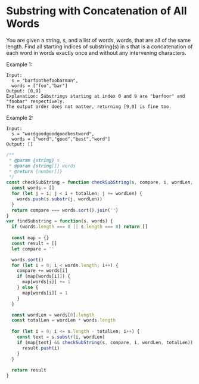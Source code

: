 # Substring with Concatenation of All Words

You are given a string, s, and a list of words, words, that are all of the same length. Find all starting indices of substring(s) in s that is a concatenation of each word in words exactly once and without any intervening characters.

Example 1:

    Input:
      s = "barfoothefoobarman",
      words = ["foo","bar"]
    Output: [0,9]
    Explanation: Substrings starting at index 0 and 9 are "barfoor" and "foobar" respectively.
    The output order does not matter, returning [9,0] is fine too.

Example 2:

    Input:
      s = "wordgoodgoodgoodbestword",
      words = ["word","good","best","word"]
    Output: []

```JavaScript
/**
 * @param {string} s
 * @param {string[]} words
 * @return {number[]}
 */
const checkSubString = function checkSubString(s, compare, i, wordLen, totalLen) {
  const words = []
  for (let j = i; j < i + totalLen; j += wordLen) {
    words.push(s.substr(j, wordLen))
  }
  return compare === words.sort().join('')
}
var findSubstring = function(s, words) {
  if (words.length === 0 || s.length === 0) return []
  
  const map = {}
  const result = []
  let compare = ''

  words.sort()
  for (let i = 0; i < words.length; i++) {
    compare += words[i]
    if (map[words[i]]) {
      map[words[i]] += 1
    } else {
      map[words[i]] = 1
    }
  }

  const wordLen = words[0].length
  const totalLen = wordLen * words.length
  
  for (let i = 0; i <= s.length - totalLen; i++) {
    const text = s.substr(i, wordLen)
    if (map[text] && checkSubString(s, compare, i, wordLen, totalLen)) {
      result.push(i)
    }
  }
    
  return result
}
```
